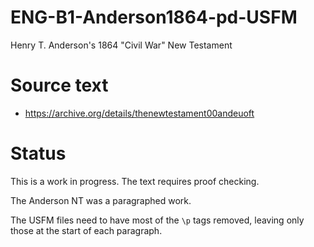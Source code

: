 # ENG-B1-Anderson1864-pd-USFM
Henry T. Anderson's 1864 "Civil War" New Testament

# Source text
* https://archive.org/details/thenewtestament00andeuoft

# Status
This is a work in progress. The text requires proof checking. 

The Anderson NT was a paragraphed work.

The USFM files need to have most of the `\p` tags removed, leaving only those at the start of each paragraph.
